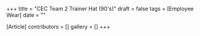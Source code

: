 +++
title = "CEC Team 2 Trainer Hat (90's)"
draft = false
tags = [Employee Wear]
date = ""

[Article]
contributors = []
gallery = []
+++